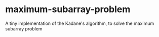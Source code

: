 # maximum-subarray-problem
A tiny implementation of the Kadane's algorithm, to solve the maximum subarray problem

